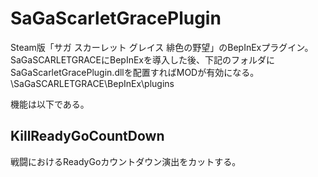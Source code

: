 # SaGaScarletGracePlugin
Steam版「サガ スカーレット グレイス 緋色の野望」のBepInExプラグイン。
SaGaSCARLETGRACEにBepInExを導入した後、下記のフォルダにSaGaScarletGracePlugin.dllを配置すればMODが有効になる。
\SaGaSCARLETGRACE\BepInEx\plugins

機能は以下である。

## KillReadyGoCountDown
戦闘におけるReadyGoカウントダウン演出をカットする。

